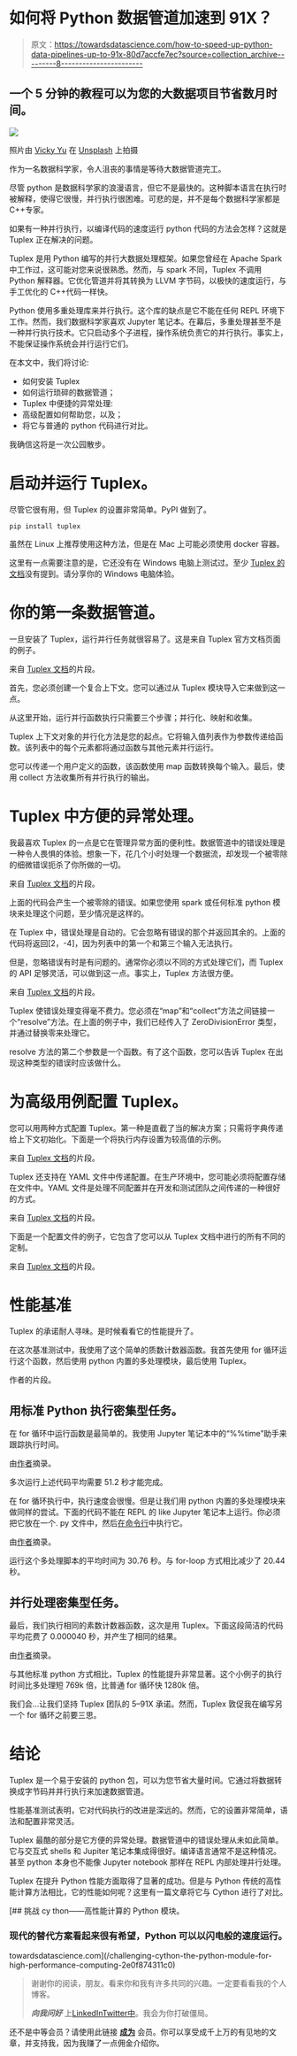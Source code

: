 # 如何将 Python 数据管道加速到 91X？

> 原文：<https://towardsdatascience.com/how-to-speed-up-python-data-pipelines-up-to-91x-80d7accfe7ec?source=collection_archive---------8----------------------->

## 一个 5 分钟的教程可以为您的大数据项目节省数月时间。

![](img/4140b6e2fad570cf72afced6e475fa8e.png)

照片由 [Vicky Yu](https://unsplash.com/@vicky_yu?utm_source=medium&utm_medium=referral) 在 [Unsplash](https://unsplash.com?utm_source=medium&utm_medium=referral) 上拍摄

作为一名数据科学家，令人沮丧的事情是等待大数据管道完工。

尽管 python 是数据科学家的浪漫语言，但它不是最快的。这种脚本语言在执行时被解释，使得它很慢，并行执行很困难。可悲的是，并不是每个数据科学家都是 C++专家。

如果有一种并行执行，以编译代码的速度运行 python 代码的方法会怎样？这就是 Tuplex 正在解决的问题。

Tuplex 是用 Python 编写的并行大数据处理框架。如果您曾经在 Apache Spark 中工作过，这可能对您来说很熟悉。然而，与 spark 不同，Tuplex 不调用 Python 解释器。它优化管道并将其转换为 LLVM 字节码，以极快的速度运行，与手工优化的 C++代码一样快。

Python 使用多重处理库来并行执行。这个库的缺点是它不能在任何 REPL 环境下工作。然而，我们数据科学家喜欢 Jupyter 笔记本。在幕后，多重处理甚至不是一种并行执行技术。它只启动多个子进程，操作系统负责它的并行执行。事实上，不能保证操作系统会并行运行它们。

在本文中，我们将讨论:

*   如何安装 Tuplex
*   如何运行琐碎的数据管道；
*   Tuplex 中便捷的异常处理:
*   高级配置如何帮助您，以及；
*   将它与普通的 python 代码进行对比。

我确信这将是一次公园散步。

# 启动并运行 Tuplex。

尽管它很有用，但 Tuplex 的设置非常简单。PyPI 做到了。

```
pip install tuplex
```

虽然在 Linux 上推荐使用这种方法，但是在 Mac 上可能必须使用 docker 容器。

这里有一点需要注意的是，它还没有在 Windows 电脑上测试过。至少 [Tuplex 的文档](https://tuplex.cs.brown.edu/gettingstarted.html)没有提到。请分享你的 Windows 电脑体验。

# 你的第一条数据管道。

一旦安装了 Tuplex，运行并行任务就很容易了。这是来自 Tuplex 官方文档页面的例子。

来自 [Tuplex 文档](https://tuplex.cs.brown.edu/gettingstarted.html)的片段。

首先，您必须创建一个复合上下文。您可以通过从 Tuplex 模块导入它来做到这一点。

从这里开始，运行并行函数执行只需要三个步骤；并行化、映射和收集。

Tuplex 上下文对象的并行化方法是您的起点。它将输入值列表作为参数传递给函数。该列表中的每个元素都将通过函数与其他元素并行运行。

您可以传递一个用户定义的函数，该函数使用 map 函数转换每个输入。最后，使用 collect 方法收集所有并行执行的输出。

# Tuplex 中方便的异常处理。

我最喜欢 Tuplex 的一点是它在管理异常方面的便利性。数据管道中的错误处理是一种令人畏惧的体验。想象一下，花几个小时处理一个数据流，却发现一个被零除的细微错误扼杀了你所做的一切。

来自 [Tuplex 文档](https://tuplex.cs.brown.edu/gettingstarted.html)的片段。

上面的代码会产生一个被零除的错误。如果您使用 spark 或任何标准 python 模块来处理这个问题，至少情况是这样的。

在 Tuplex 中，错误处理是自动的。它会忽略有错误的那个并返回其余的。上面的代码将返回[2，-4]，因为列表中的第一个和第三个输入无法执行。

但是，忽略错误有时是有问题的。通常你必须以不同的方式处理它们，而 Tuplex 的 API 足够灵活，可以做到这一点。事实上，Tuplex 方法很方便。

来自 [Tuplex 文档](https://tuplex.cs.brown.edu/gettingstarted.html)的片段。

Tuplex 使错误处理变得毫不费力。您必须在“map”和“collect”方法之间链接一个“resolve”方法。在上面的例子中，我们已经传入了 ZeroDivisionError 类型，并通过替换零来处理它。

resolve 方法的第二个参数是一个函数。有了这个函数，您可以告诉 Tuplex 在出现这种类型的错误时应该做什么。

# 为高级用例配置 Tuplex。

您可以用两种方式配置 Tuplex。第一种是直截了当的解决方案；只需将字典传递给上下文初始化。下面是一个将执行内存设置为较高值的示例。

来自 [Tuplex 文档](https://tuplex.cs.brown.edu/gettingstarted.html)的片段。

Tuplex 还支持在 YAML 文件中传递配置。在生产环境中，您可能必须将配置存储在文件中。YAML 文件是处理不同配置并在开发和测试团队之间传递的一种很好的方式。

来自 [Tuplex 文档](https://tuplex.cs.brown.edu/gettingstarted.html)的片段。

下面是一个配置文件的例子，它包含了您可以从 Tuplex 文档中进行的所有不同的定制。

来自 [Tuplex 文档](https://tuplex.cs.brown.edu/gettingstarted.html)的片段。

# 性能基准

Tuplex 的承诺耐人寻味。是时候看看它的性能提升了。

在这次基准测试中，我使用了这个简单的质数计数器函数。我首先使用 for 循环运行这个函数，然后使用 python 内置的多处理模块，最后使用 Tuplex。

作者的片段。

## 用标准 Python 执行密集型任务。

在 for 循环中运行函数是最简单的。我使用 Jupyter 笔记本中的“%%time”助手来跟踪执行时间。

由[作者](https://thuwarakesh.medium.com/)摘录。

多次运行上述代码平均需要 51.2 秒才能完成。

在 for 循环执行中，执行速度会很慢。但是让我们用 python 内置的多处理模块来做同样的尝试。下面的代码不能在 REPL 的 like Jupyter 笔记本上运行。你必须把它放在一个. py 文件中，然后[在命令行](https://realpython.com/run-python-scripts/)中执行它。

由[作者](https://thuwarakesh.medium.com/)摘录。

运行这个多处理脚本的平均时间为 30.76 秒。与 for-loop 方式相比减少了 20.44 秒。

## 并行处理密集型任务。

最后，我们执行相同的素数计数器函数，这次是用 Tuplex。下面这段简洁的代码平均花费了 0.000040 秒，并产生了相同的结果。

由[作者](https://thuwarakesh.medium.com/)摘录。

与其他标准 python 方式相比，Tuplex 的性能提升非常显著。这个小例子的执行时间比多处理短 769k 倍，比普通 for 循环快 1280k 倍。

我们会…让我们坚持 Tuplex 团队的 5–91X 承诺。然而，Tuplex 敦促我在编写另一个 for 循环之前要三思。

# 结论

Tuplex 是一个易于安装的 python 包，可以为您节省大量时间。它通过将数据转换成字节码并并行执行来加速数据管道。

性能基准测试表明，它对代码执行的改进是深远的。然而，它的设置非常简单，语法和配置非常灵活。

Tuplex 最酷的部分是它方便的异常处理。数据管道中的错误处理从未如此简单。它与交互式 shells 和 Jupiter 笔记本集成得很好。编译语言通常不是这种情况。甚至 python 本身也不能像 Jupyter notebook 那样在 REPL 内部处理并行处理。

Tuplex 在提升 Python 性能方面取得了显著的成功。但是与 Python 传统的高性能计算方法相比，它的性能如何呢？这里有一篇文章将它与 Cython 进行了对比。

[](/challenging-cython-the-python-module-for-high-performance-computing-2e0f874311c0) [## 挑战 cy thon——高性能计算的 Python 模块。

### 现代的替代方案看起来很有希望，Python 可以以闪电般的速度运行。

towardsdatascience.com](/challenging-cython-the-python-module-for-high-performance-computing-2e0f874311c0) 

> 谢谢你的阅读，朋友。看来你和我有许多共同的兴趣。一定要看看我的个人博客。
> 
> ***向我问好*** 上[LinkedIn](https://www.linkedin.com/in/thuwarakesh/)[Twitter](https://twitter.com/Thuwarakesh)[中](https://thuwarakesh.medium.com/subscribe)。我会为你打破僵局。

还不是中等会员？请使用此链接 [**成为**](https://thuwarakesh.medium.com/membership) 会员。你可以享受成千上万的有见地的文章，并支持我，因为我赚了一点佣金介绍你。